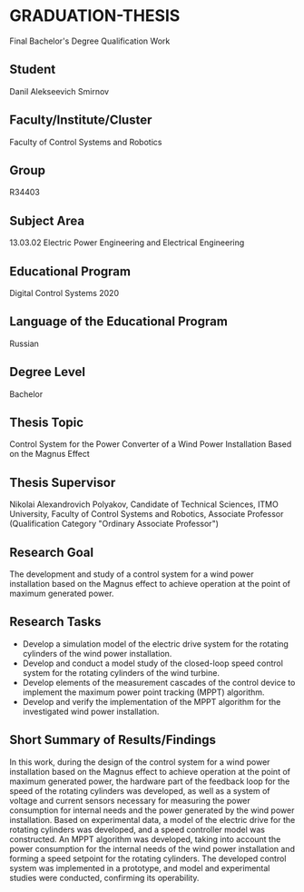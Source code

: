 # GRADUATION-THESIS
Final Bachelor's Degree Qualification Work

## Student

Danil Alekseevich Smirnov
## Faculty/Institute/Cluster

Faculty of Control Systems and Robotics
## Group

R34403
## Subject Area

13.03.02 Electric Power Engineering and Electrical Engineering
## Educational Program

Digital Control Systems 2020
## Language of the Educational Program

Russian
## Degree Level

Bachelor
## Thesis Topic

Control System for the Power Converter of a Wind Power Installation Based on the Magnus Effect
## Thesis Supervisor

Nikolai Alexandrovich Polyakov, Candidate of Technical Sciences, ITMO University, Faculty of Control Systems and Robotics, Associate Professor (Qualification Category "Ordinary Associate Professor")

## Research Goal

The development and study of a control system for a wind power installation based on the Magnus effect to achieve operation at the point of maximum generated power.
## Research Tasks

- Develop a simulation model of the electric drive system for the rotating cylinders of the wind power installation.
- Develop and conduct a model study of the closed-loop speed control system for the rotating cylinders of the wind turbine.
- Develop elements of the measurement cascades of the control device to implement the maximum power point tracking (MPPT) algorithm.
- Develop and verify the implementation of the MPPT algorithm for the investigated wind power installation.

## Short Summary of Results/Findings

In this work, during the design of the control system for a wind power installation based on the Magnus effect to achieve operation at the point of maximum generated power, the hardware part of the feedback loop for the speed of the rotating cylinders was developed, as well as a system of voltage and current sensors necessary for measuring the power consumption for internal needs and the power generated by the wind power installation. Based on experimental data, a model of the electric drive for the rotating cylinders was developed, and a speed controller model was constructed. An MPPT algorithm was developed, taking into account the power consumption for the internal needs of the wind power installation and forming a speed setpoint for the rotating cylinders. The developed control system was implemented in a prototype, and model and experimental studies were conducted, confirming its operability.
